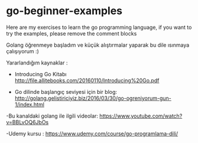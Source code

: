 # go-beginner-examples

Here are my exercises to learn the go programming language, if you want to try the examples, please remove the comment blocks

Golang öğrenmeye başladım ve küçük alıştırmalar yaparak bu dile ısınmaya çalışıyorum :)

Yararlandığım kaynaklar :
- Introducing Go Kitabı http://file.allitebooks.com/20160110/Introducing%20Go.pdf

- Go dilinde başlangıç seviyesi için bir blog: http://golang.gelistiriciyiz.biz/2016/03/30/go-ogreniyorum-gun-1/index.html

-Bu kanaldaki golang ile ilgili videolar: https://www.youtube.com/watch?v=BBLvOQ6JbOs

-Udemy kursu : https://www.udemy.com/course/go-programlama-dili/

